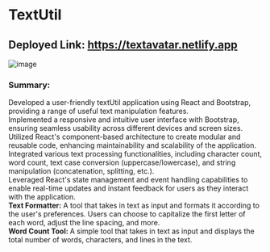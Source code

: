 # TextUtil

## Deployed Link: https://textavatar.netlify.app

![image](https://github.com/ZeenatFirdosh/TextUtil/assets/100707152/576b51f5-2815-46a1-951b-9b285c82829c)

### Summary:<br/>
Developed a user-friendly textUtil application using React and Bootstrap, providing a range of useful text manipulation features.<br/>
Implemented a responsive and intuitive user interface with Bootstrap, ensuring seamless usability across different devices and screen sizes.<br/>
Utilized React's component-based architecture to create modular and reusable code, enhancing maintainability and scalability of the application.<br/>
Integrated various text processing functionalities, including character count, word count, text case conversion (uppercase/lowercase), and string manipulation (concatenation, splitting, etc.).<br/>
Leveraged React's state management and event handling capabilities to enable real-time updates and instant feedback for users as they interact with the application.<br/>
<b>Text Formatter:</b> A tool that takes in text as input and formats it according to the user's preferences. Users can choose to capitalize the first letter of each word, adjust the line spacing, and more.<br/>
<b>Word Count Tool: </b>A simple tool that takes in text as input and displays the total number of words, characters, and lines in the text.<br/>

